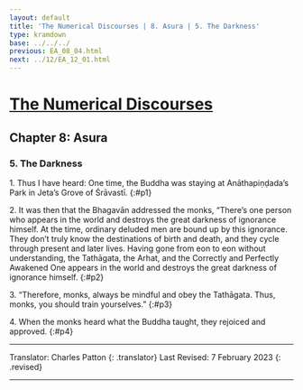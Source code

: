 ```yaml
---
layout: default
title: 'The Numerical Discourses | 8. Asura | 5. The Darkness'
type: kramdown
base: ../../../
previous: EA_08_04.html
next: ../12/EA_12_01.html
---
```


# [The Numerical Discourses](../index.html)
## Chapter 8: Asura
### 5. The Darkness

1\. Thus I have heard: One time, the Buddha was staying at Anāthapiṇḍada’s Park in Jeta’s Grove of Śrāvastī.
{:#p1}

2\. It was then that the Bhagavān addressed the monks, “There’s one person who appears in the world and destroys the great darkness of ignorance himself. At the time, ordinary deluded men are bound up by this ignorance. They don’t truly know the destinations of birth and death, and they cycle through present and later lives. Having gone from eon to eon without understanding, the Tathāgata, the Arhat, and the Correctly and Perfectly Awakened One appears in the world and destroys the great darkness of ignorance himself.
{:#p2}

3\. “Therefore, monks, always be mindful and obey the Tathāgata. Thus, monks, you should train yourselves.”
{:#p3}

4\. When the monks heard what the Buddha taught, they rejoiced and approved.
{:#p4}

---

Translator: Charles Patton
{: .translator}
Last Revised: 7 February 2023
{: .revised}

---